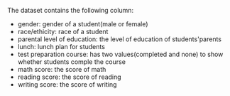 The dataset contains the following column:
- gender: gender of a student(male or female)
- race/ethicity: race of a student
- parental level of education: the level of education of students'parents
- lunch: lunch plan for students
- test preparation course: has two values(completed and none) to show whether students comple the course
- math score: the score of math
- reading score: the score of reading
- writing score: the score of writing
